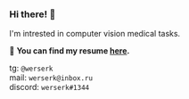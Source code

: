 ### Hi there! 👋
I'm intrested in computer vision medical tasks.

:dart: **You can find my resume [here](https://drive.google.com/file/d/1UqGrMVXgB2xnlwR1daX05sIon71cO3Y4/view?usp=sharing).**

tg: `@werserk` \
mail: `werserk@inbox.ru` \
discord: `werserk#1344`

